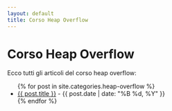 ```yaml
---
layout: default
title: Corso Heap Overflow
---
```


# Corso Heap Overflow

Ecco tutti gli articoli del corso heap overflow:

<ul>
  {% for post in site.categories.heap-overflow %}
    <li>
      <a href="{{ site.baseurl }}{{ post.url }}">{{ post.title }}</a> - {{ post.date | date: "%B %d, %Y" }}
    </li>
  {% endfor %}
</ul>
